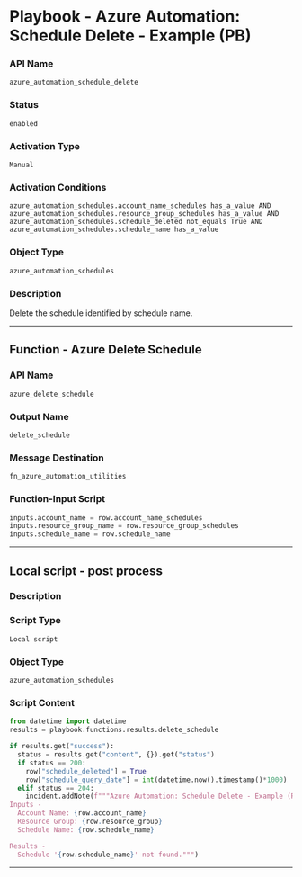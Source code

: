 <!--
    DO NOT MANUALLY EDIT THIS FILE
    THIS FILE IS AUTOMATICALLY GENERATED WITH resilient-sdk codegen
    Generated with resilient-sdk v51.0.0.0.430
-->

# Playbook - Azure Automation: Schedule Delete - Example (PB)

### API Name
`azure_automation_schedule_delete`

### Status
`enabled`

### Activation Type
`Manual`

### Activation Conditions
`azure_automation_schedules.account_name_schedules has_a_value AND azure_automation_schedules.resource_group_schedules has_a_value AND azure_automation_schedules.schedule_deleted not_equals True AND azure_automation_schedules.schedule_name has_a_value`

### Object Type
`azure_automation_schedules`

### Description
Delete the schedule identified by schedule name.


---
## Function - Azure Delete Schedule

### API Name
`azure_delete_schedule`

### Output Name
`delete_schedule`

### Message Destination
`fn_azure_automation_utilities`

### Function-Input Script
```python
inputs.account_name = row.account_name_schedules
inputs.resource_group_name = row.resource_group_schedules
inputs.schedule_name = row.schedule_name
```

---

## Local script - post process

### Description


### Script Type
`Local script`

### Object Type
`azure_automation_schedules`

### Script Content
```python
from datetime import datetime
results = playbook.functions.results.delete_schedule

if results.get("success"):
  status = results.get("content", {}).get("status")
  if status == 200:
    row["schedule_deleted"] = True
    row["schedule_query_date"] = int(datetime.now().timestamp()*1000)
  elif status == 204:
    incident.addNote(f"""Azure Automation: Schedule Delete - Example (PB)
Inputs -
  Account Name: {row.account_name}
  Resource Group: {row.resource_group}
  Schedule Name: {row.schedule_name}

Results -
  Schedule '{row.schedule_name}' not found.""")
```

---

